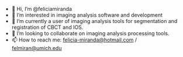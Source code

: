 - 👋 Hi, I’m @feliciamiranda
- 👀 I’m interested in imaging analysis software and development
- 🌱 I’m currently a user of imaging analysis tools for segmentation and registration of CBCT and IOS.
- 💞️ I’m looking to collaborate on imaging analysis processing tools.
- 📫 How to reach me: felicia-miranda@hotmail.com / felmiran@umich.edu

<!---
feliciamiranda/feliciamiranda is a ✨ special ✨ repository because its `README.md` (this file) appears on your GitHub profile.
You can click the Preview link to take a look at your changes.
--->

